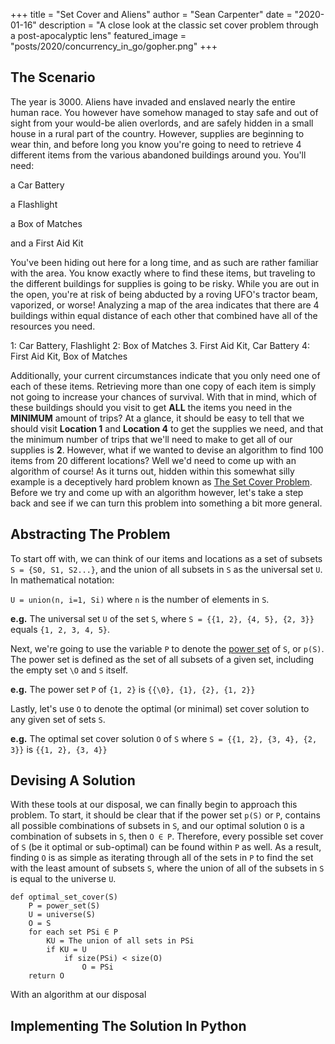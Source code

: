+++
title = "Set Cover and Aliens"
author = "Sean Carpenter"
date = "2020-01-16"
description = "A close look at the classic set cover problem through a post-apocalyptic lens"
featured_image = "posts/2020/concurrency_in_go/gopher.png"
+++
## The Scenario
The year is 3000. Aliens have invaded and enslaved nearly the entire human race. You however have somehow managed to stay safe and out of sight from your would-be alien overlords, and are safely hidden in a small house in a rural part of the country. However, supplies are beginning to wear thin, and before long you know you're going to need to retrieve 4 different items from the various abandoned buildings around you. You'll need:

a Car Battery

a Flashlight

a Box of Matches

and a First Aid Kit

You've been hiding out here for a long time, and as such are rather familiar with the area. You know exactly where to find these items, but traveling to the different buildings for supplies is going to be risky. While you are out in the open, you're at risk of being abducted by a roving UFO's tractor beam, vaporized, or worse! Analyzing a map of the area indicates that there are 4 buildings within equal distance of each other that combined have all of the resources you need.

1: Car Battery, Flashlight
2: Box of Matches
3. First Aid Kit, Car Battery
4: First Aid Kit, Box of Matches

Additionally, your current circumstances indicate that you only need one of each of these items. Retrieving more than one copy of each item is simply not going to increase your chances of survival. With that in mind, which of these buildings should you visit to get **ALL** the items you need in the **MINIMUM** amount of trips? At a glance, it should be easy to tell that we should visit **Location 1** and **Location 4** to get the supplies we need, and that the minimum number of trips that we'll need to make to get all of our supplies is **2**. However, what if we wanted to devise an algorithm to find 100 items from 20 different locations? Well we'd need to come up with an algorithm of course! As it turns out, hidden within this somewhat silly example is a deceptively hard problem known as [The Set Cover Problem](https://en.wikipedia.org/wiki/Set_cover_problem). Before we try and come up with an algorithm however, let's take a step back and see if we can turn this problem into something a bit more general.


## Abstracting The Problem

To start off with, we can think of our items and locations as a set of subsets `S = {S0, S1, S2...}`, and the union of all subsets in `S` as the universal set `U`. In mathematical notation:

`U = union(n, i=1, Si)`
where `n` is the number of elements in `S`.

**e.g.** The universal set `U` of the set `S`, where `S = {{1, 2}, {4, 5}, {2, 3}}` equals `{1, 2, 3, 4, 5}`.

Next, we're going to use the variable `P` to denote the [power set](https://en.wikipedia.org/wiki/Power_set) of `S`, or `p(S)`. The power set is defined as the set of all subsets of a given set, including the empty set `\O` and `S` itself.

**e.g.** The power set `P` of `{1, 2}` is `{{\0}, {1}, {2}, {1, 2}}`

Lastly, let's use `O` to denote the optimal (or minimal) set cover solution to any given set of sets `S`.

**e.g.** The optimal set cover solution `O` of `S` where `S = {{1, 2}, {3, 4}, {2, 3}}` is `{{1, 2}, {3, 4}}`

## Devising A Solution

With these tools at our disposal, we can finally begin to approach this problem. To start, it should be clear that if the power set `p(S)` or `P`, contains all possible combinations of subsets in `S`, and our optimal solution `O` is a combination of subsets in `S`, then `O ∈ P`. Therefore, every possible set cover of `S` (be it optimal or sub-optimal) can be found within `P` as well. As a result, finding `O` is as simple as iterating through all of the sets in `P` to find the set with the least amount of subsets `S`, where the union of all of the subsets in `S` is equal to the universe `U`.

    def optimal_set_cover(S)
        P = power_set(S)
        U = universe(S)
        O = S
        for each set PSi ∈ P
            KU = The union of all sets in PSi
            if KU = U
                if size(PSi) < size(O)
                    O = PSi
        return O

With an algorithm at our disposal

## Implementing The Solution In Python



